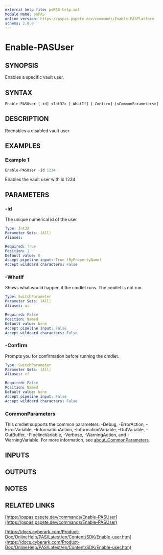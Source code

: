 ```yaml
---
external help file: psPAS-help.xml
Module Name: psPAS
online version: https://pspas.pspete.dev/commands/Enable-PASPlatform
schema: 2.0.0
---
```


# Enable-PASUser

## SYNOPSIS

Enables a specific vault user.

## SYNTAX

```
Enable-PASUser [-id] <Int32> [-WhatIf] [-Confirm] [<CommonParameters>]
```

## DESCRIPTION
Reenables a disabled vault user

## EXAMPLES

### Example 1
```powershell
Enable-PASUser -id 1234
```

Enables the vault user with id 1234

## PARAMETERS

### -id
The unique numerical id of the user

```yaml
Type: Int32
Parameter Sets: (All)
Aliases:

Required: True
Position: 1
Default value: 0
Accept pipeline input: True (ByPropertyName)
Accept wildcard characters: False
```

### -WhatIf
Shows what would happen if the cmdlet runs.
The cmdlet is not run.

```yaml
Type: SwitchParameter
Parameter Sets: (All)
Aliases: wi

Required: False
Position: Named
Default value: None
Accept pipeline input: False
Accept wildcard characters: False
```

### -Confirm
Prompts you for confirmation before running the cmdlet.

```yaml
Type: SwitchParameter
Parameter Sets: (All)
Aliases: cf

Required: False
Position: Named
Default value: None
Accept pipeline input: False
Accept wildcard characters: False
```

### CommonParameters
This cmdlet supports the common parameters: -Debug, -ErrorAction, -ErrorVariable, -InformationAction, -InformationVariable, -OutVariable, -OutBuffer, -PipelineVariable, -Verbose, -WarningAction, and -WarningVariable. For more information, see [about_CommonParameters](http://go.microsoft.com/fwlink/?LinkID=113216).

## INPUTS

## OUTPUTS

## NOTES

## RELATED LINKS

[https://pspas.pspete.dev/commands/Enable-PASUser](https://pspas.pspete.dev/commands/Enable-PASUser)

[https://docs.cyberark.com/Product-Doc/OnlineHelp/PAS/Latest/en/Content/SDK/Enable-user.htm](https://docs.cyberark.com/Product-Doc/OnlineHelp/PAS/Latest/en/Content/SDK/Enable-user.htm)